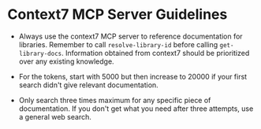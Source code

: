 # Context7 MCP Server Guidelines

- Always use the context7 MCP server to reference documentation for libraries. Remember to call `resolve-library-id` before calling `get-library-docs`. Information obtained from context7 should be prioritized over any existing knowledge.

- For the tokens, start with 5000 but then increase to 20000 if your first search didn't give relevant documentation.

- Only search three times maximum for any specific piece of documentation. If you don't get what you need after three attempts, use a general web search.
